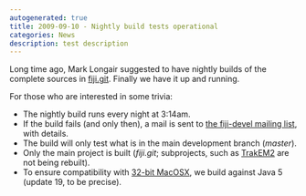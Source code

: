 ```yaml
---
autogenerated: true
title: 2009-09-10 - Nightly build tests operational
categories: News
description: test description
---
```


Long time ago, Mark Longair suggested to have nightly builds of the complete sources in [fiji.git](https://fiji.sc/cgi-bin/gitweb.cgi?p=fiji.git). Finally we have it up and running.

For those who are interested in some trivia:

-   The nightly build runs every night at 3:14am.
-   If the build fails (and only then), a mail is sent to [the fiji-devel mailing list](mailto:fiji-devel@googlegroups.com), with details.
-   The build will only test what is in the main development branch (*master*).
-   Only the main project is built (*fiji.git*; subprojects, such as [TrakEM2](/plugins/trakem2) are not being rebuilt).
-   To ensure compatibility with [32-bit MacOSX](/platforms/macos), we build against Java 5 (update 19, to be precise).


